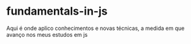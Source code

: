 # fundamentals-in-js
Aqui é onde aplico conhecimentos e novas técnicas, a medida em que avanço nos meus estudos em js
